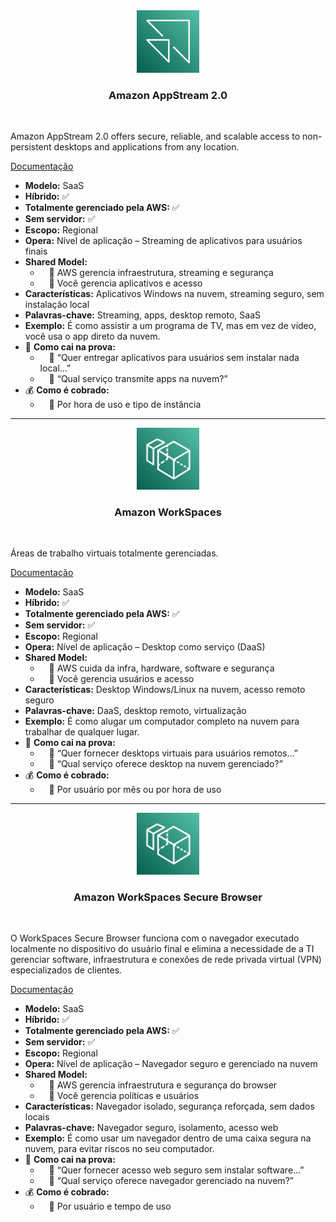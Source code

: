 <div align="center">
  <img src="../assets/computacao-para-usuario-final/AppStream.png" alt="img" width="100"><br>
  <h3>Amazon AppStream 2.0</h3>
</div><br>

Amazon AppStream 2.0 offers secure, reliable, and scalable access to non-persistent desktops and applications from any location.

[Documentação](https://aws.amazon.com/pt/appstream2/)

- **Modelo:** SaaS
- **Híbrido:** ✅
- **Totalmente gerenciado pela AWS:** ✅
- **Sem servidor:** ✅
- **Escopo:** Regional
- **Opera:** Nível de aplicação – Streaming de aplicativos para usuários finais
- **Shared Model:**
  -  🔹 AWS gerencia infraestrutura, streaming e segurança
  -  🔹 Você gerencia aplicativos e acesso
- **Características:** Aplicativos Windows na nuvem, streaming seguro, sem instalação local
- **Palavras-chave:** Streaming, apps, desktop remoto, SaaS
- **Exemplo:** É como assistir a um programa de TV, mas em vez de vídeo, você usa o app direto da nuvem.
- 📝 **Como cai na prova:**
  -  🔹 “Quer entregar aplicativos para usuários sem instalar nada local...”
  -  🔹 “Qual serviço transmite apps na nuvem?”
- 💰 **Como é cobrado:**
  -  🔹 Por hora de uso e tipo de instância

---

<div align="center">
  <img src="../assets/computacao-para-usuario-final/WorkSpaces.png" alt="img" width="100"><br>
  <h3>Amazon WorkSpaces</h3>
</div><br>

Áreas de trabalho virtuais totalmente gerenciadas.

[Documentação](https://aws.amazon.com/pt/workspaces-family/workspaces/)

- **Modelo:** SaaS
- **Híbrido:** ✅
- **Totalmente gerenciado pela AWS:** ✅
- **Sem servidor:** ✅
- **Escopo:** Regional
- **Opera:** Nível de aplicação – Desktop como serviço (DaaS)
- **Shared Model:**
  -  🔹 AWS cuida da infra, hardware, software e segurança
  -  🔹 Você gerencia usuários e acesso
- **Características:** Desktop Windows/Linux na nuvem, acesso remoto seguro
- **Palavras-chave:** DaaS, desktop remoto, virtualização
- **Exemplo:** É como alugar um computador completo na nuvem para trabalhar de qualquer lugar.
- 📝 **Como cai na prova:**
  -  🔹 “Quer fornecer desktops virtuais para usuários remotos...”
  -  🔹 “Qual serviço oferece desktop na nuvem gerenciado?”
- 💰 **Como é cobrado:**
  -  🔹 Por usuário por mês ou por hora de uso

---

<div align="center">
  <img src="../assets/computacao-para-usuario-final/WorkSpaces.png" alt="img" width="100"><br>
  <h3>Amazon WorkSpaces Secure Browser</h3>
</div><br>

O WorkSpaces Secure Browser funciona com o navegador executado localmente no dispositivo do usuário final e elimina a necessidade de a TI gerenciar software, infraestrutura e conexões de rede privada virtual (VPN) especializados de clientes.

[Documentação](https://aws.amazon.com/pt/workspaces-family/secure-browser/)

- **Modelo:** SaaS
- **Híbrido:** ✅
- **Totalmente gerenciado pela AWS:** ✅
- **Sem servidor:** ✅
- **Escopo:** Regional
- **Opera:** Nível de aplicação – Navegador seguro e gerenciado na nuvem
- **Shared Model:**
  -  🔹 AWS gerencia infraestrutura e segurança do browser
  -  🔹 Você gerencia políticas e usuários
- **Características:** Navegador isolado, segurança reforçada, sem dados locais
- **Palavras-chave:** Navegador seguro, isolamento, acesso web
- **Exemplo:** É como usar um navegador dentro de uma caixa segura na nuvem, para evitar riscos no seu computador.
- 📝 **Como cai na prova:**
  -  🔹 “Quer fornecer acesso web seguro sem instalar software...”
  -  🔹 “Qual serviço oferece navegador gerenciado na nuvem?”
- 💰 **Como é cobrado:**
  -  🔹 Por usuário e tempo de uso
